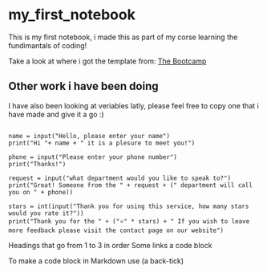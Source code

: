# my_first_notebook
This is my first notebook, i made this as part of my corse learning the fundimantals of coding!

Take a look at where i got the template from: [The Bootcamp](https://github.com/EDGENortheastern/network-rail-2022-welcome)

## Other work i have been doing
I have also been looking at veriables latly, please feel free to copy one that i have made and give it a go :)

```

name = input("Hello, please enter your name")
print("Hi "+ name + " it is a plesure to meet you!")

phone = input("Please enter your phone number")
print("Thanks!")

request = input("what department would you like to speak to?")
print("Great! Someone from the " + request + (" department will call you on " + phone))

stars = int(input("Thank you for using this service, how many stars would you rate it?"))
print("Thank you for the " + ("⭐" * stars) + " If you wish to leave more feedback please visit the contact page on our website")

```

Headings that go from 1 to 3 in order
Some links
a code block

To make a code block in Markdown use  (a back-tick)
